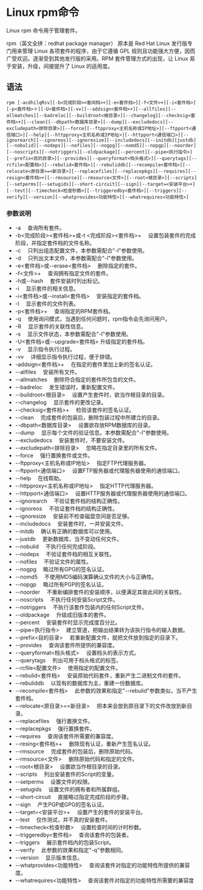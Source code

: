 # Linux rpm命令

Linux rpm 命令用于管理套件。

rpm（英文全拼：redhat package manager） 原本是 Red Hat Linux 发行版专门用来管理 Linux 各项套件的程序，由于它遵循 GPL 规则且功能强大方便，因而广受欢迎。逐渐受到其他发行版的采用。RPM 套件管理方式的出现，让 Linux 易于安装，升级，间接提升了 Linux 的适用度。

## 语法
```
rpm [-acdhilqRsv][-b<完成阶段><套间档>+][-e<套件挡>][-f<文件>+][-i<套件档>][-p<套件档>＋][-U<套件档>][-vv][--addsign<套件档>+][--allfiles][--allmatches][--badreloc][--buildroot<根目录>][--changelog][--checksig<套件档>+][--clean][--dbpath<数据库目录>][--dump][--excludedocs][--excludepath<排除目录>][--force][--ftpproxy<主机名称或IP地址>][--ftpport<通信端口>][--help][--httpproxy<主机名称或IP地址>][--httpport<通信端口>][--ignorearch][--ignoreos][--ignoresize][--includedocs][--initdb][justdb][--nobulid][--nodeps][--nofiles][--nogpg][--nomd5][--nopgp][--noorder][--noscripts][--notriggers][--oldpackage][--percent][--pipe<执行指令>][--prefix<目的目录>][--provides][--queryformat<档头格式>][--querytags][--rcfile<配置档>][--rebulid<套件档>][--rebuliddb][--recompile<套件档>][--relocate<原目录>=<新目录>][--replacefiles][--replacepkgs][--requires][--resign<套件档>+][--rmsource][--rmsource<文件>][--root<根目录>][--scripts][--setperms][--setugids][--short-circuit][--sign][--target=<安装平台>+][--test][--timecheck<检查秒数>][--triggeredby<套件档>][--triggers][--verify][--version][--whatprovides<功能特性>][--whatrequires<功能特性>]
```

### 参数说明
- -a 　查询所有套件。
- -b<完成阶段><套件档>+或-t <完成阶段><套件档>+ 　设置包装套件的完成阶段，并指定套件档的文件名称。
- -c 　只列出组态配置文件，本参数需配合"-l"参数使用。
- -d 　只列出文本文件，本参数需配合"-l"参数使用。
- -e<套件档>或--erase<套件档> 　删除指定的套件。
- -f<文件>+ 　查询拥有指定文件的套件。
- -h或--hash 　套件安装时列出标记。
- -i 　显示套件的相关信息。
- -i<套件档>或--install<套件档> 　安装指定的套件档。
- -l 　显示套件的文件列表。
- -p<套件档>+ 　查询指定的RPM套件档。
- -q 　使用询问模式，当遇到任何问题时，rpm指令会先询问用户。
- -R 　显示套件的关联性信息。
- -s 　显示文件状态，本参数需配合"-l"参数使用。
- -U<套件档>或--upgrade<套件档> 升级指定的套件档。
- -v 　显示指令执行过程。
- -vv 　详细显示指令执行过程，便于排错。
- -addsign<套件档>+ 　在指定的套件里加上新的签名认证。
- --allfiles 　安装所有文件。
- --allmatches 　删除符合指定的套件所包含的文件。
- --badreloc 　发生错误时，重新配置文件。
- --buildroot<根目录> 　设置产生套件时，欲当作根目录的目录。
- --changelog 　显示套件的更改记录。
- --checksig<套件档>+ 　检验该套件的签名认证。
- --clean 　完成套件的包装后，删除包装过程中所建立的目录。
- --dbpath<数据库目录> 　设置欲存放RPM数据库的目录。
- --dump 　显示每个文件的验证信息。本参数需配合"-l"参数使用。
- --excludedocs 　安装套件时，不要安装文件。
- --excludepath<排除目录> 　忽略在指定目录里的所有文件。
- --force 　强行置换套件或文件。
- --ftpproxy<主机名称或IP地址> 　指定FTP代理服务器。
- --ftpport<通信端口> 　设置FTP服务器或代理服务器使用的通信端口。
- --help 　在线帮助。
- --httpproxy<主机名称或IP地址> 　指定HTTP代理服务器。
- --httpport<通信端口> 　设置HTTP服务器或代理服务器使用的通信端口。
- --ignorearch 　不验证套件档的结构正确性。
- --ignoreos 　不验证套件档的结构正确性。
- --ignoresize 　安装前不检查磁盘空间是否足够。
- --includedocs 　安装套件时，一并安装文件。
- --initdb 　确认有正确的数据库可以使用。
- --justdb 　更新数据库，当不变动任何文件。
- --nobulid 　不执行任何完成阶段。
- --nodeps 　不验证套件档的相互关联性。
- --nofiles 　不验证文件的属性。
- --nogpg 　略过所有GPG的签名认证。
- --nomd5 　不使用MD5编码演算确认文件的大小与正确性。
- --nopgp 　略过所有PGP的签名认证。
- --noorder 　不重新编排套件的安装顺序，以便满足其彼此间的关联性。
- --noscripts 　不执行任何安装Script文件。
- --notriggers 　不执行该套件包装内的任何Script文件。
- --oldpackage 　升级成旧版本的套件。
- --percent 　安装套件时显示完成度百分比。
- --pipe<执行指令> 　建立管道，把输出结果转为该执行指令的输入数据。
- --prefix<目的目录> 　若重新配置文件，就把文件放到指定的目录下。
- --provides 　查询该套件所提供的兼容度。
- --queryformat<档头格式> 　设置档头的表示方式。
- --querytags 　列出可用于档头格式的标签。
- --rcfile<配置文件> 　使用指定的配置文件。
- --rebulid<套件档> 　安装原始代码套件，重新产生二进制文件的套件。
- --rebuliddb 　以现有的数据库为主，重建一份数据库。
- --recompile<套件档> 　此参数的效果和指定"--rebulid"参数类似，当不产生套件档。
- --relocate<原目录>=<新目录> 　把本来会放到原目录下的文件改放到新目录。
- --replacefiles 　强行置换文件。
- --replacepkgs 　强行置换套件。
- --requires 　查询该套件所需要的兼容度。
- --resing<套件档>+ 　删除现有认证，重新产生签名认证。
- --rmsource 　完成套件的包装后，删除原始代码。
- --rmsource<文件> 　删除原始代码和指定的文件。
- --root<根目录> 　设置欲当作根目录的目录。
- --scripts 　列出安装套件的Script的变量。
- --setperms 　设置文件的权限。
- --setugids 　设置文件的拥有者和所属群组。
- --short-circuit 　直接略过指定完成阶段的步骤。
- --sign 　产生PGP或GPG的签名认证。
- --target=<安装平台>+ 　设置产生的套件的安装平台。
- --test 　仅作测试，并不真的安装套件。
- --timecheck<检查秒数> 　设置检查时间的计时秒数。
- --triggeredby<套件档> 　查询该套件的包装者。
- --triggers 　展示套件档内的包装Script。
- --verify 　此参数的效果和指定"-q"参数相同。
- --version 　显示版本信息。
- --whatprovides<功能特性> 　查询该套件对指定的功能特性所提供的兼容度。
- --whatrequires<功能特性> 　查询该套件对指定的功能特性所需要的兼容度
